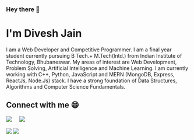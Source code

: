### Hey there 👋

<!--
**divesh8055/divesh8055** is a ✨ _special_ ✨ repository because its `README.md` (this file) appears on your GitHub profile.

Here are some ideas to get you started:

- 🔭 I’m currently working on ...
- 🌱 I’m currently learning ...
- 👯 I’m looking to collaborate on ...
- 🤔 I’m looking for help with ...
- 💬 Ask me about ...
- 📫 How to reach me: ...
- 😄 Pronouns: ...
- ⚡ Fun fact: ...
-->

# I'm Divesh Jain
I am a Web Developer and Competitive Programmer. I am a final year student currently pursuing B Tech.+ M.Tech(Intd.) from Indian Institute of Technology, Bhubaneswar. My areas of interest are Web Development, Problem Solving, Artificial Intelligence and Machine Learning. I am currently working with C++, Python, JavaScript and MERN (MongoDB, Express, ReactJs, Node.Js) stack. I have a strong foundation of Data Structures, Algorithms and Computer Science Fundamentals.


## Connect with me :smile:

<a href="https://www.linkedin.com/in/diveshjain8055/"><img src="https://img.shields.io/badge/linkedin-%230077B5.svg?&style=for-the-badge&logo=linkedin&logoColor=white" /></a>&nbsp;&nbsp;&nbsp;&nbsp;
<a href="mailto:dj12@iitbbs.ac.in"><img src="https://img.shields.io/badge/gmail-%23D14836.svg?&style=for-the-badge&logo=gmail&logoColor=white" /></a>&nbsp;&nbsp;&nbsp;&nbsp;

<a href="https://github.com/anuraghazra/github-readme-stats">
  <img align="left" src="https://github-readme-stats.vercel.app/api?username=divesh8055&show_icons=true&hide_border=true&theme=merko" />
</a>


<!-- <img align="right" height="185" width="296" alt="GIF" src="https://raw.githubusercontent.com/abhisheknaiidu/abhisheknaiidu/master/code.gif" /> -->

<a href="https://github.com/anuraghazra/convoychat">
  <img align="left" src="https://github-readme-stats.vercel.app/api/top-langs/?username=divesh8055&theme=merko" />
</a>


